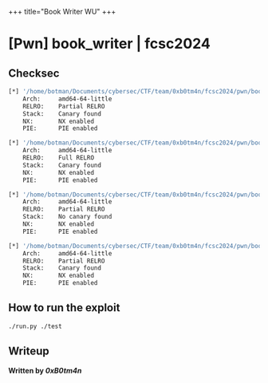 +++
title="Book Writer WU"
+++

# [Pwn] book_writer | fcsc2024

## Checksec

```bash
[*] '/home/botman/Documents/cybersec/CTF/team/0xb0tm4n/fcsc2024/pwn/book_writer/test'
    Arch:     amd64-64-little
    RELRO:    Partial RELRO
    Stack:    Canary found
    NX:       NX enabled
    PIE:      PIE enabled
```
```bash
[*] '/home/botman/Documents/cybersec/CTF/team/0xb0tm4n/fcsc2024/pwn/book_writer/book-writer'
    Arch:     amd64-64-little
    RELRO:    Full RELRO
    Stack:    Canary found
    NX:       NX enabled
    PIE:      PIE enabled
```
```bash
[*] '/home/botman/Documents/cybersec/CTF/team/0xb0tm4n/fcsc2024/pwn/book_writer/ld-2.36.so'
    Arch:     amd64-64-little
    RELRO:    Partial RELRO
    Stack:    No canary found
    NX:       NX enabled
    PIE:      PIE enabled
```
```bash
[*] '/home/botman/Documents/cybersec/CTF/team/0xb0tm4n/fcsc2024/pwn/book_writer/libc-2.36.so'
    Arch:     amd64-64-little
    RELRO:    Partial RELRO
    Stack:    Canary found
    NX:       NX enabled
    PIE:      PIE enabled
```
## How to run the exploit

```bash
./run.py ./test
```
## Writeup

**Written by *0xB0tm4n***
